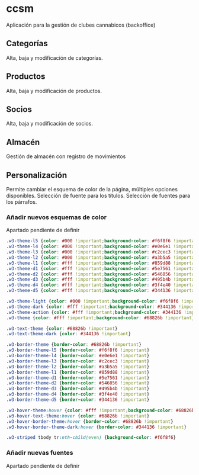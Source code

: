 # ccsm

Aplicación para la gestión de clubes cannabicos (backoffice)

## Categorías

Alta, baja y modificación de categorías.

## Productos

Alta, baja y modificación de productos.

## Socios

Alta, baja y modificación de socios.

## Almacén

Gestión de almacén con registro de movimientos

## Personalización

Permite cambiar el esquema de color de la página, múltiples opciones disponibles.
Selección de fuente para los títulos.
Selección de fuentes para los párrafos.

### Añadir nuevos esquemas de color

Apartado pendiente de definir

```css
.w3-theme-l5 {color: #000 !important;background-color: #f6f8f6 !important}
.w3-theme-l4 {color: #000 !important;background-color: #e0e6e1 !important}
.w3-theme-l3 {color: #000 !important;background-color: #c2cec3 !important}
.w3-theme-l2 {color: #000 !important;background-color: #a3b5a5 !important}
.w3-theme-l1 {color: #fff !important;background-color: #859d88 !important}
.w3-theme-d1 {color: #fff !important;background-color: #5e7561 !important}
.w3-theme-d2 {color: #fff !important;background-color: #546856 !important}
.w3-theme-d3 {color: #fff !important;background-color: #495b4b !important}
.w3-theme-d4 {color: #fff !important;background-color: #3f4e40 !important}
.w3-theme-d5 {color: #fff !important;background-color: #344136 !important}

.w3-theme-light {color: #000 !important;background-color: #f6f8f6 !important}
.w3-theme-dark {color: #fff !important;background-color: #344136 !important}
.w3-theme-action {color: #fff !important;background-color: #344136 !important}
.w3-theme {color: #fff !important;background-color: #68826b !important}

.w3-text-theme {color: #68826b !important}
.w3-text-theme-dark {color: #344136 !important}

.w3-border-theme {border-color: #68826b !important}
.w3-border-theme-l5 {border-color: #f6f8f6 !important}
.w3-border-theme-l4 {border-color: #e0e6e1 !important}
.w3-border-theme-l3 {border-color: #c2cec3 !important}
.w3-border-theme-l2 {border-color: #a3b5a5 !important}
.w3-border-theme-l1 {border-color: #859d88 !important}
.w3-border-theme-d1 {border-color: #5e7561 !important}
.w3-border-theme-d2 {border-color: #546856 !important}
.w3-border-theme-d3 {border-color: #495b4b !important}
.w3-border-theme-d4 {border-color: #3f4e40 !important}
.w3-border-theme-d5 {border-color: #344136 !important}

.w3-hover-theme:hover {color: #fff !important;background-color: #68826b !important}
.w3-hover-text-theme:hover {color: #68826b !important}
.w3-hover-border-theme:hover {border-color: #68826b !important}
.w3-hover-border-theme-dark:hover {border-color: #344136 !important}

.w3-striped tbody tr:nth-child(even) {background-color: #f6f8f6}
```


### Añadir nuevas fuentes
Apartado pendiente de definir

